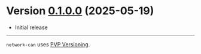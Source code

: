 # Version [0.1.0.0](https://github.com/DistRap/network-can/compare/d50564...0.1.0.0) (2025-05-19)

* Initial release

---

`network-can` uses [PVP Versioning][1].

[1]: https://pvp.haskell.org
